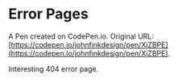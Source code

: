 # Error Pages

A Pen created on CodePen.io. Original URL: [https://codepen.io/johnfinkdesign/pen/XjZBPE](https://codepen.io/johnfinkdesign/pen/XjZBPE).

Interesting 404 error page.
